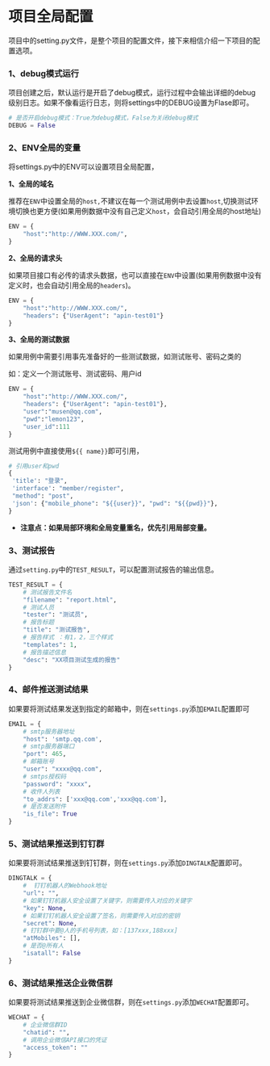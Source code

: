 # 项目全局配置

项目中的setting.py文件，是整个项目的配置文件，接下来相信介绍一下项目的配置选项。

### 1、debug模式运行

项目创建之后，默认运行是开启了debug模式，运行过程中会输出详细的debug级别日志。如果不像看运行日志，则将settings中的DEBUG设置为Flase即可。

```python
# 是否开启debug模式：True为debug模式，False为关闭debug模式
DEBUG = False
```



### 2、ENV全局的变量

将settings.py中的ENV可以设置项目全局配置，

**1、全局的域名**

推荐在`ENV`中设置全局的`host,`不建议在每一个测试用例中去设置`host`,切换测试环境切换也更方便(如果用例数据中没有自己定义`host`，会自动引用全局的host地址)

```python
ENV = {
    "host":"http://WWW.XXX.com/",
}
```

**2、全局的请求头**

如果项目接口有必传的请求头数据，也可以直接在`ENV`中设置(如果用例数据中没有定义时，也会自动引用全局的`headers`)。

```python
ENV = {
    "host":"http://WWW.XXX.com/",
    "headers": {"UserAgent": "apin-test01"}
}
```

**3、全局的测试数据**

如果用例中需要引用事先准备好的一些测试数据，如测试账号、密码之类的

如：定义一个测试账号、测试密码、用户id

```python
ENV = {
    "host":"http://WWW.XXX.com/",
    "headers": {"UserAgent": "apin-test01"},
    "user":"musen@qq.com",
    "pwd":"lemon123",
    "user_id":111
}
```

测试用例中直接使用`${{ name}}`即可引用，

```python
# 引用user和pwd
{
 'title': "登录",
 'interface': "member/register",
 "method": "post",
 'json': {"mobile_phone": "${{user}}", "pwd": "${{pwd}}"},
}
```

- **注意点：如果局部环境和全局变量重名，优先引用局部变量。**



### 3、测试报告

​	通过`setting.py`中的`TEST_RESULT`，可以配置测试报告的输出信息。

```python
TEST_RESULT = {
    # 测试报告文件名
    "filename": "report.html",
    # 测试人员
    "tester": "测试员",
    # 报告标题
    "title": "测试报告",
    # 报告样式 ：有1，2，三个样式
    "templates": 1,
    # 报告描述信息
    "desc": "XX项目测试生成的报告"
}
```



### 4、邮件推送测试结果

如果要将测试结果发送到指定的邮箱中，则在`settings.py`添加`EMAIL`配置即可

```python
EMAIL = {
    # smtp服务器地址
    "host": 'smtp.qq.com',
    # smtp服务器端口
    "port": 465,
    # 邮箱账号
    "user": "xxxx@qq.com",
    # smtps授权码
    "password": "xxxx",
    # 收件人列表
    "to_addrs": ['xxx@qq.com','xxx@qq.com'],
    # 是否发送附件
    "is_file": True
}
```



### 5、测试结果推送到钉钉群

如果要将测试结果推送到钉钉群，则在`settings.py`添加`DINGTALK`配置即可。

```python
DINGTALK = {
    #  钉钉机器人的Webhook地址
    "url": "",
    # 如果钉钉机器人安全设置了关键字，则需要传入对应的关键字
    "key": None,
    # 如果钉钉机器人安全设置了签名，则需要传入对应的密钥
    "secret": None,
    # 钉钉群中要@人的手机号列表，如：[137xxx,188xxx]
    "atMobiles": [],
    # 是否@所有人
    "isatall": False
}
```



### 6、测试结果推送企业微信群

如果要将测试结果推送到企业微信群，则在`settings.py`添加`WECHAT`配置即可。

```python
WECHAT = {
    # 企业微信群ID
    "chatid": "",
    # 调用企业微信API接口的凭证
    "access_token": ""
}
```

